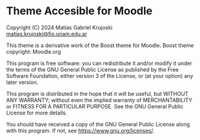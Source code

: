 # Theme Accesible for Moodle

Copyright (C) 2024 Matías Gabriel Krujoski matias.krujoski@fio.unam.edu.ar

This theme is a derivative work of the Boost theme for Moodle.
Boost theme copyright: Moodle.org

This program is free software: you can redistribute it and/or modify
it under the terms of the GNU General Public License as published by
the Free Software Foundation, either version 3 of the License, or
(at your option) any later version.

This program is distributed in the hope that it will be useful,
but WITHOUT ANY WARRANTY; without even the implied warranty of
MERCHANTABILITY or FITNESS FOR A PARTICULAR PURPOSE.  See the
GNU General Public License for more details.

You should have received a copy of the GNU General Public License
along with this program.  If not, see <https://www.gnu.org/licenses/>.